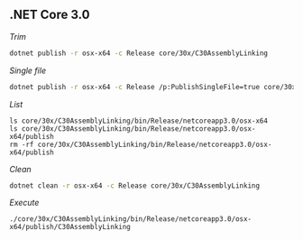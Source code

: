## .NET Core 3.0

*Trim*

```bash
dotnet publish -r osx-x64 -c Release core/30x/C30AssemblyLinking
```

*Single file*

```bash
dotnet publish -r osx-x64 -c Release /p:PublishSingleFile=true core/30x/C30AssemblyLinking
```

*List*

```
ls core/30x/C30AssemblyLinking/bin/Release/netcoreapp3.0/osx-x64
ls core/30x/C30AssemblyLinking/bin/Release/netcoreapp3.0/osx-x64/publish
rm -rf core/30x/C30AssemblyLinking/bin/Release/netcoreapp3.0/osx-x64/publish
```

*Clean*

```bash
dotnet clean -r osx-x64 -c Release core/30x/C30AssemblyLinking
```

*Execute*

```
./core/30x/C30AssemblyLinking/bin/Release/netcoreapp3.0/osx-x64/publish/C30AssemblyLinking
```